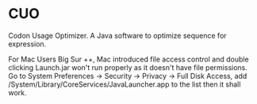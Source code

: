# CUO
Codon Usage Optimizer. A Java software to optimize sequence for expression.

For Mac Users Big Sur ++, Mac introduced file access control and double clicking Launch.jar won't run properly as it doesn't have file permissions. Go to System Preferences -> Security -> Privacy -> Full Disk Access, add /System/Library/CoreServices/JavaLauncher.app to the list then it shall work.

